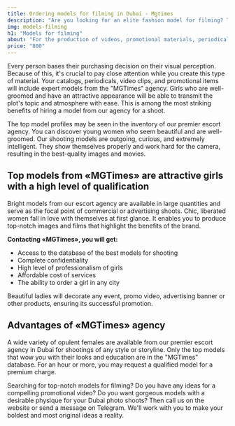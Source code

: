 ```yaml
---
title: Ordering models for filming in Dubai - Mgtimes
description: "Are you looking for an elite fashion model for filming? Top models from MGTimes will become the main highlight of commercial filming or advertising. Online database of models in Dubai. Profiles of girls."
img: models-filming
h1: "Models for filming"
about: "For the production of videos, promotional materials, periodicals, and catalogs. Skilled actors will portray the topic and feel of the story you have created to the fullest extent."
price: "800"
---
```


Every person bases their purchasing decision on their visual perception. Because of this, it's crucial to pay close attention while you create this type of material. Your catalogs, periodicals, video clips, and promotional items will include expert models from the "MGTimes" agency. Girls who are well-groomed and have an attractive appearance will be able to transmit the plot's topic and atmosphere with ease. This is among the most striking benefits of hiring a model from our agency for a shoot.

The top model profiles may be seen in the inventory of our premier escort agency. You can discover young women who seem beautiful and are well-groomed. Our shooting models are outgoing, curious, and extremely intelligent. They show themselves properly and work hard for the camera, resulting in the best-quality images and movies.


## Top models from «MGTimes» are attractive girls with a high level of qualification

Bright models from our escort agency are available in large quantities and serve as the focal point of commercial or advertising shoots. Chic, liberated women fall in love with themselves at first glance. It enables you to produce top-notch images and films that highlight the benefits of the brand.


**Contacting «MGTimes», you will get:**
- Access to the database of the best models for shooting
- Complete confidentiality
- High level of professionalism of girls
- Affordable cost of services
- The ability to order a girl in any city

Beautiful ladies will decorate any event, promo video, advertising banner or other products, ensuring its successful promotion.


## Advantages of «MGTimes» agency

A wide variety of opulent females are available from our premier escort agency in Dubai for shootings of any style or storyline. Only the top models that wow you with their looks and education are in the "MGTimes" database. For an hour or more, you may request a qualified model for a premium charge.

Searching for top-notch models for filming? Do you have any ideas for a compelling promotional video? Do you want gorgeous models with a desirable physique for your Dubai photo shoots? Then call us on the website or send a message on Telegram. We'll work with you to make your boldest and most original ideas a reality.


